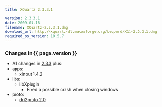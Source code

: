 ```yaml
---
title: XQuartz 2.3.3.1

version: 2.3.3.1
date: 2009.05.16
filename: XQuartz-2.3.3.1.dmg
download_url: http://xquartz-dl.macosforge.org/Leopard/X11-2.3.3.1.dmg
required_os_version: 10.5.7
---
```


### Changes in {{ page.version }} ###
  * All changes in [2.3.3](XQuartz-2.3.3.html) plus:
  * apps:
    * [xinput 1.4.2](http://lists.freedesktop.org/archives/xorg-announce/2009-May/000840.html)
  * libs:
    * libXplugin
      * Fixed a possible crash when closing windows
  * proto:
    * [dri2proto 2.0](http://lists.freedesktop.org/archives/xorg-announce/2009-April/000827.html)
